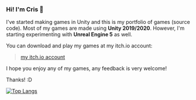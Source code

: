 ### Hi! I'm Cris 🌵

I've started making games in Unity and this is my portfolio of games (source code). Most of my games are made using **Unity 2019/2020**. However, I'm starting experimenting with **Unreal Engine 5** as well.

You can download and play my games at my itch.io account:

> [my itch.io account](https://tmseldon.itch.io/) 

I hope you enjoy any of my games, any feedback is very welcome!

Thanks! :D

[![Top Langs](https://github-readme-stats.vercel.app/api/top-langs/?username=tmseldon&layout=compact&theme=city_lights)](https://github.com/anuraghazra/github-readme-stats)


<!--
**tmseldon/tmseldon** is a ✨ _special_ ✨ repository because its `README.md` (this file) appears on your GitHub profile.

Here are some ideas to get you started:

- 🔭 I’m currently working on ...
- 🌱 I’m currently learning ...
- 👯 I’m looking to collaborate on ...
- 🤔 I’m looking for help with ...
- 💬 Ask me about ...
- 📫 How to reach me: ...
- 😄 Pronouns: ...
- ⚡ Fun fact: ...
-->
